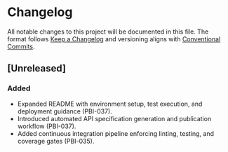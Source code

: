# Changelog
All notable changes to this project will be documented in this file. The format follows [Keep a Changelog](https://keepachangelog.com/en/1.0.0/) and versioning aligns with [Conventional Commits](https://www.conventionalcommits.org/en/v1.0.0/).

## [Unreleased]
### Added
- Expanded README with environment setup, test execution, and deployment guidance (PBI-037).
- Introduced automated API specification generation and publication workflow (PBI-037).
- Added continuous integration pipeline enforcing linting, testing, and coverage gates (PBI-035).

